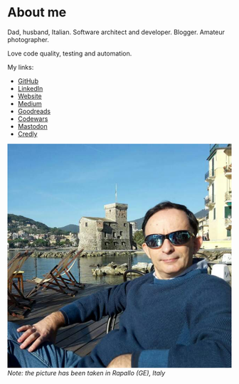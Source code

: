 # About me

Dad, husband, Italian. Software architect and developer. Blogger. Amateur photographer.

Love code quality, testing and automation.

My links:

* [GitHub](https://github.com/gualtierotesta)
* [LinkedIn](https://www.linkedin.com/in/gualtierotesta)
* [Website](https://gualtierotesta.github.io/blog)
* [Medium](https://medium.com/@gualtierotesta)
* [Goodreads](https://www.goodreads.com/gualtierotesta)
* [Codewars](https://www.codewars.com/users/gualty)
* [Mastodon](@gualtierotesta@mastodon.uno)
* [Credly](https://www.credly.com/users/gualtierotesta)

![Gualtiero Testa](assets/images/gualtierotesta.jpg)
*Note: the picture has been taken in Rapallo (GE), Italy*